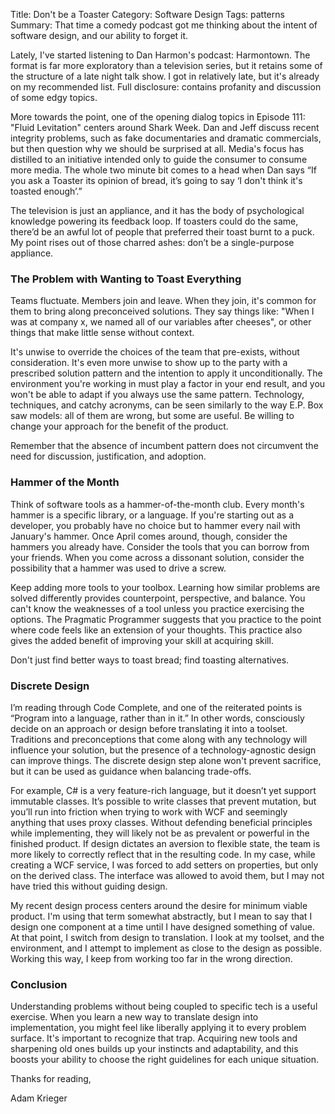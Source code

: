 Title: Don't be a Toaster
Category: Software Design
Tags: patterns
Summary: That time a comedy podcast got me thinking about the intent of software design, and our ability to forget it.

Lately, I've started listening to Dan Harmon's podcast: Harmontown. The format is far more exploratory than a television series, but it retains some of the structure of a late night talk show. I got in relatively late, but it's already on my recommended list. Full disclosure: contains profanity and discussion of some edgy topics.

<!--more-->

More towards the point, one of the opening dialog topics in Episode 111: "Fluid Levitation" centers around Shark Week. Dan and Jeff discuss recent integrity problems, such as fake documentaries and dramatic commercials, but then question why we should be surprised at all. Media's focus has distilled to an initiative intended only to guide the consumer to consume more media. The whole two minute bit comes to a head when Dan says “If you ask a Toaster its opinion of bread, it’s going to say ‘I don't think it's toasted enough’.”

The television is just an appliance, and it has the body of psychological knowledge powering its feedback loop. If toasters could do the same, there’d be an awful lot of people that preferred their toast burnt to a puck. My point rises out of those charred ashes: don’t be a single-purpose appliance.

### The Problem with Wanting to Toast Everything

Teams fluctuate. Members join and leave. When they join, it's common for them to bring along preconceived solutions. They say things like: "When I was at company x, we named all of our variables after cheeses", or other things that make little sense without context.

It's unwise to override the choices of the team that pre-exists, without consideration. It's even more unwise to show up to the party with a prescribed solution pattern and the intention to apply it unconditionally. The environment you're working in must play a factor in your end result, and you won't be able to adapt if you always use the same pattern. Technology, techniques, and catchy acronyms, can be seen similarly to the way E.P. Box saw models: all of them are wrong, but some are useful. Be willing to change your approach for the benefit of the product.

Remember that the absence of incumbent pattern does not circumvent the need for discussion, justification, and adoption.

### Hammer of the Month

Think of software tools as a hammer-of-the-month club. Every month's hammer is a specific library, or a language. If you're starting out as a developer, you probably have no choice but to hammer every nail with January's hammer. Once April comes around, though, consider the hammers you already have. Consider the tools that you can borrow from your friends. When you come across a dissonant solution, consider the possibility that a hammer was used to drive a screw.

Keep adding more tools to your toolbox. Learning how similar problems are solved differently provides counterpoint, perspective, and balance. You can't know the weaknesses of a tool unless you practice exercising the options. The Pragmatic Programmer suggests that you practice to the point where code feels like an extension of your thoughts. This practice also gives the added benefit of improving your skill at acquiring skill.

Don't just find better ways to toast bread; find toasting alternatives.

### Discrete Design

I’m reading through Code Complete, and one of the reiterated points is “Program into a language, rather than in it.” In other words, consciously decide on an approach or design before translating it into a toolset. Traditions and preconceptions that come along with any technology will influence your solution, but the presence of a technology-agnostic design can improve things. The discrete design step alone won't prevent sacrifice, but it can be used as guidance when balancing trade-offs.

For example, C# is a very feature-rich language, but it doesn’t yet support immutable classes. It’s possible to write classes that prevent mutation, but you’ll run into friction when trying to work with WCF and seemingly anything that uses proxy classes. Without defending beneficial principles while implementing, they will likely not be as prevalent or powerful in the finished product. If design dictates an aversion to flexible state, the team is more likely to correctly reflect that in the resulting code. In my case, while creating a WCF service, I was forced to add setters on properties, but only on the derived class. The interface was allowed to avoid them, but I may not have tried this without guiding design.

My recent design process centers around the desire for minimum viable product. I'm using that term somewhat abstractly, but I mean to say that I design one component at a time until I have designed something of value. At that point, I switch from design to translation. I look at my toolset, and the environment, and I attempt to implement as close to the design as possible. Working this way, I keep from working too far in the wrong direction.

### Conclusion

Understanding problems without being coupled to specific tech is a useful exercise. When you learn a new way to translate design into implementation, you might feel like liberally applying it to every problem surface. It's important to recognize that trap. Acquiring new tools and sharpening old ones builds up your instincts and adaptability, and this boosts your ability to choose the right guidelines for each unique situation.

Thanks for reading,

Adam Krieger
